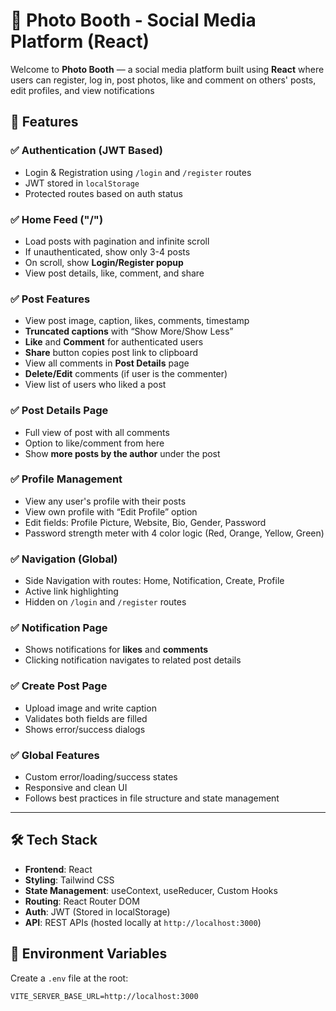 # 📸 Photo Booth - Social Media Platform (React)

Welcome to **Photo Booth** — a social media platform built using **React** where users can register, log in, post photos, like and comment on others' posts, edit profiles, and view notifications


## 🚀 Features

### ✅ Authentication (JWT Based)
- Login & Registration using `/login` and `/register` routes
- JWT stored in `localStorage`
- Protected routes based on auth status

### ✅ Home Feed ("/")
- Load posts with pagination and infinite scroll
- If unauthenticated, show only 3-4 posts
- On scroll, show **Login/Register popup**
- View post details, like, comment, and share

### ✅ Post Features
- View post image, caption, likes, comments, timestamp
- **Truncated captions** with “Show More/Show Less”
- **Like** and **Comment** for authenticated users
- **Share** button copies post link to clipboard
- View all comments in **Post Details** page
- **Delete/Edit** comments (if user is the commenter)
- View list of users who liked a post

### ✅ Post Details Page
- Full view of post with all comments
- Option to like/comment from here
- Show **more posts by the author** under the post

### ✅ Profile Management
- View any user's profile with their posts
- View own profile with “Edit Profile” option
- Edit fields: Profile Picture, Website, Bio, Gender, Password
- Password strength meter with 4 color logic (Red, Orange, Yellow, Green)

### ✅ Navigation (Global)
- Side Navigation with routes: Home, Notification, Create, Profile
- Active link highlighting
- Hidden on `/login` and `/register` routes

### ✅ Notification Page
- Shows notifications for **likes** and **comments**
- Clicking notification navigates to related post details

### ✅ Create Post Page
- Upload image and write caption
- Validates both fields are filled
- Shows error/success dialogs

### ✅ Global Features
- Custom error/loading/success states
- Responsive and clean UI
- Follows best practices in file structure and state management

---

## 🛠️ Tech Stack

- **Frontend**: React
- **Styling**: Tailwind CSS
- **State Management**: useContext, useReducer, Custom Hooks
- **Routing**: React Router DOM
- **Auth**: JWT (Stored in localStorage)
- **API**: REST APIs (hosted locally at `http://localhost:3000`)


## 🔑 Environment Variables

Create a `.env` file at the root:

```env
VITE_SERVER_BASE_URL=http://localhost:3000
